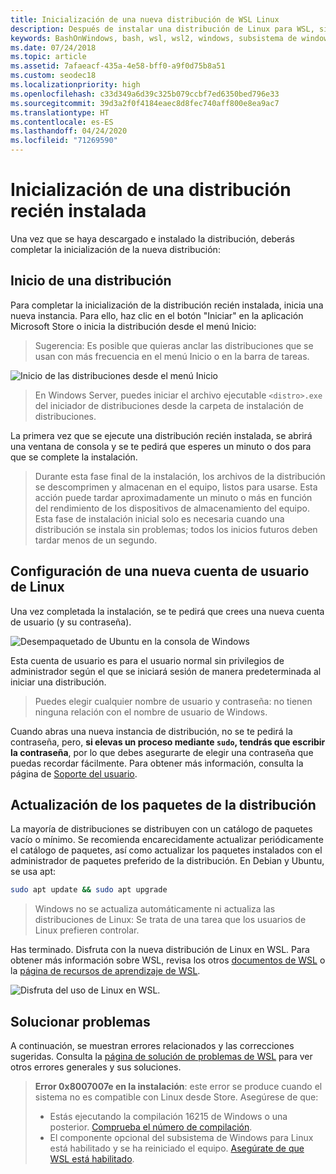 ```yaml
---
title: Inicialización de una nueva distribución de WSL Linux
description: Después de instalar una distribución de Linux para WSL, sigue estos sencillos pasos para completar la inicialización.
keywords: BashOnWindows, bash, wsl, wsl2, windows, subsistema de windows para linux, windowssubsystem, ubuntu, debian, suse, windows 10
ms.date: 07/24/2018
ms.topic: article
ms.assetid: 7afaeacf-435a-4e58-bff0-a9f0d75b8a51
ms.custom: seodec18
ms.localizationpriority: high
ms.openlocfilehash: c33d349a6d39c325b079ccbf7ed6350bed796e33
ms.sourcegitcommit: 39d3a2f0f4184eaec8d8fec740aff800e8ea9ac7
ms.translationtype: HT
ms.contentlocale: es-ES
ms.lasthandoff: 04/24/2020
ms.locfileid: "71269590"
---
```

# <a name="initializing-a-newly-installed-distro"></a>Inicialización de una distribución recién instalada
Una vez que se haya descargado e instalado la distribución, deberás completar la inicialización de la nueva distribución:

## <a name="launch-a-distro"></a>Inicio de una distribución
Para completar la inicialización de la distribución recién instalada, inicia una nueva instancia. Para ello, haz clic en el botón "Iniciar" en la aplicación Microsoft Store o inicia la distribución desde el menú Inicio:

> Sugerencia: Es posible que quieras anclar las distribuciones que se usan con más frecuencia en el menú Inicio o en la barra de tareas.

![Inicio de las distribuciones desde el menú Inicio](media/start-menu.png)

> En Windows Server, puedes iniciar el archivo ejecutable `<distro>.exe` del iniciador de distribuciones desde la carpeta de instalación de distribuciones.

La primera vez que se ejecute una distribución recién instalada, se abrirá una ventana de consola y se te pedirá que esperes un minuto o dos para que se complete la instalación.

> Durante esta fase final de la instalación, los archivos de la distribución se descomprimen y almacenan en el equipo, listos para usarse. Esta acción puede tardar aproximadamente un minuto o más en función del rendimiento de los dispositivos de almacenamiento del equipo. Esta fase de instalación inicial solo es necesaria cuando una distribución se instala sin problemas; todos los inicios futuros deben tardar menos de un segundo.

## <a name="setting-up-a-new-linux-user-account"></a>Configuración de una nueva cuenta de usuario de Linux

Una vez completada la instalación, se te pedirá que crees una nueva cuenta de usuario (y su contraseña). 

![Desempaquetado de Ubuntu en la consola de Windows](media/UbuntuInstall.png)

Esta cuenta de usuario es para el usuario normal sin privilegios de administrador según el que se iniciará sesión de manera predeterminada al iniciar una distribución.

> Puedes elegir cualquier nombre de usuario y contraseña: no tienen ninguna relación con el nombre de usuario de Windows. 

Cuando abras una nueva instancia de distribución, no se te pedirá la contraseña, pero, **si elevas un proceso mediante `sudo`, tendrás que escribir la contraseña**, por lo que debes asegurarte de elegir una contraseña que puedas recordar fácilmente. Para obtener más información, consulta la página de [Soporte del usuario](user-support.md).

## <a name="update--upgrade-your-distros-packages"></a>Actualización de los paquetes de la distribución

La mayoría de distribuciones se distribuyen con un catálogo de paquetes vacío o mínimo. Se recomienda encarecidamente actualizar periódicamente el catálogo de paquetes, así como actualizar los paquetes instalados con el administrador de paquetes preferido de la distribución. En Debian y Ubuntu, se usa apt:

```bash
sudo apt update && sudo apt upgrade
```

> Windows no se actualiza automáticamente ni actualiza las distribuciones de Linux: Se trata de una tarea que los usuarios de Linux prefieren controlar.

Has terminado. Disfruta con la nueva distribución de Linux en WSL. Para obtener más información sobre WSL, revisa los otros [documentos de WSL](https://aka.ms/wsldocs) o la [página de recursos de aprendizaje de WSL](https://aka.ms/learnwsl).

![Disfruta del uso de Linux en WSL.](media/linux-on-wsl.png)

## <a name="troubleshooting"></a>Solucionar problemas

A continuación, se muestran errores relacionados y las correcciones sugeridas. Consulta la [página de solución de problemas de WSL](troubleshooting.md) para ver otros errores generales y sus soluciones.

> **Error 0x8007007e en la instalación**: este error se produce cuando el sistema no es compatible con Linux desde Store.  Asegúrese de que:
> * Estás ejecutando la compilación 16215 de Windows o una posterior. [Comprueba el número de compilación](troubleshooting.md#check-your-build-number).
> * El componente opcional del subsistema de Windows para Linux está habilitado y se ha reiniciado el equipo.  [Asegúrate de que WSL está habilitado](troubleshooting.md#confirm-wsl-is-enabled).
